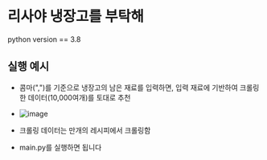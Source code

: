 # 리사야 냉장고를 부탁해

python version == 3.8

## 실행 예시
- 콤마(",")를 기준으로 냉장고의 남은 재료를 입력하면, 입력 재료에 기반하여 크롤링한 데이터(10,000여개)를 토대로 추천
- ![image](https://user-images.githubusercontent.com/62554639/137439590-4fbddbd8-a084-4074-9a24-541c6d67db6e.png)

- 크롤링 데이터는 만개의 레시피에서 크롤링함
- main.py를 실행하면 됩니다
